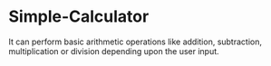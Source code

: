 # Simple-Calculator
It can perform basic arithmetic operations like addition, subtraction, multiplication or division depending upon the user input.
